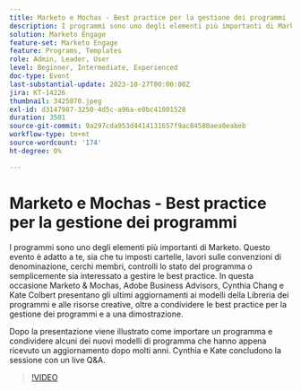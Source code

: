 ```yaml
---
title: Marketo e Mochas - Best practice per la gestione dei programmi
description: I programmi sono uno degli elementi più importanti di Marketo. Sia che si stiano configurando cartelle, lavorando su convenzioni di denominazione, cercando membri, verificando lo stato del programma o solo interessati a gestire le best practice.  Gli ultimi aggiornamenti ai modelli della Libreria dei programmi e alle risorse creative, insieme alla condivisione delle best practice per la gestione dei programmi e a una dimostrazione.
solution: Marketo Engage
feature-set: Marketo Engage
feature: Programs, Templates
role: Admin, Leader, User
level: Beginner, Intermediate, Experienced
doc-type: Event
last-substantial-update: 2023-10-27T00:00:00Z
jira: KT-14226
thumbnail: 3425070.jpeg
exl-id: d3147987-3250-4d5c-a96a-e0bc41001528
duration: 3501
source-git-commit: 9a297cda953d4414131657f9ac84580aea0eabeb
workflow-type: tm+mt
source-wordcount: '174'
ht-degree: 0%

---
```


# Marketo e Mochas - Best practice per la gestione dei programmi

I programmi sono uno degli elementi più importanti di Marketo. Questo evento è adatto a te, sia che tu imposti cartelle, lavori sulle convenzioni di denominazione, cerchi membri, controlli lo stato del programma o semplicemente sia interessato a gestire le best practice. In questa occasione Marketo &amp; Mochas, Adobe Business Advisors, Cynthia Chang e Kate Colbert presentano gli ultimi aggiornamenti ai modelli della Libreria dei programmi e alle risorse creative, oltre a condividere le best practice per la gestione dei programmi e a una dimostrazione.

Dopo la presentazione viene illustrato come importare un programma e condividere alcuni dei nuovi modelli di programma che hanno appena ricevuto un aggiornamento dopo molti anni. Cynthia e Kate concludono la sessione con un live Q&amp;A.

>[!VIDEO](https://video.tv.adobe.com/v/3425070/?learn=on)
